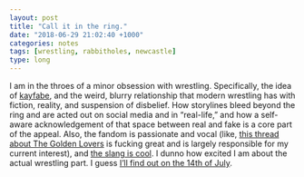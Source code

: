 ```yaml
---
layout: post
title: "Call it in the ring."
date: "2018-06-29 21:02:40 +1000"
categories: notes
tags: [wrestling, rabbitholes, newcastle]
type: long
---
```

I am in the throes of a minor obsession with wrestling. Specifically, the idea of [kayfabe](https://tvtropes.org/pmwiki/pmwiki.php/Main/Kayfabe), and the weird, blurry relationship that modern wrestling has with fiction, reality, and suspension of disbelief. How storylines bleed beyond the ring and are acted out on social media and in “real-life,” and how a self-aware acknowledgement of that space between real and fake is a core part of the appeal. Also, the fandom is passionate and vocal (like, [this thread about The Golden Lovers](https://twitter.com/EffingBoring/status/967145669038260224) is fucking great and is largely responsible for my current interest), and [the slang is cool](https://en.wikipedia.org/wiki/Glossary_of_professional_wrestling_terms). I dunno how excited I am about the actual wrestling part. I guess [I’ll find out on the 14th of July](http://newcastleprowrestling.com.au/newypro70tickets).
